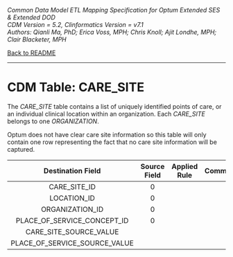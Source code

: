 *Common Data Model ETL Mapping Specification for Optum Extended SES & Extended DOD* 
<br>*CDM Version = 5.2, Clinformatics Version = v7.1*
<br>*Authors: Qianli Ma, PhD; Erica Voss, MPH; Chris Knoll; Ajit Londhe, MPH; Clair Blacketer, MPH*

[Back to README](README.md)

---

# CDM Table: CARE_SITE

The *CARE_SITE* table contains a list of uniquely identified points of
care, or an individual clinical location within an organization. Each
*CARE_SITE* belongs to one *ORGANIZATION*.

Optum does not have clear care site information so this table will only
contain one row representing the fact that no care site information will
be captured.

<a name="table-mappings-care-site"></a>

**Destination Field**|**Source Field**|**Applied Rule**|**Comment**
:-----:|:-----:|:-----:|:-----:
CARE_SITE_ID|0| | 
LOCATION_ID|0| | 
ORGANIZATION_ID|0| | 
PLACE_OF_SERVICE_CONCEPT_ID|0| | 
CARE_SITE_SOURCE_VALUE| | | 
PLACE_OF_SERVICE_SOURCE_VALUE| | | 
